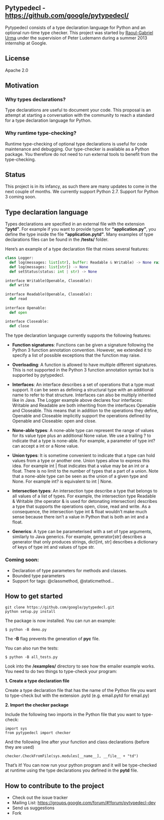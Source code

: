 ## Pytypedecl - https://github.com/google/pytypedecl/

Pytypedecl consists of a type declaration language for Python and an optional run-time type checker. This project was started by [Raoul-Gabriel Urma](http://www.urma.com) under the supervision of Peter Ludemann during a summer 2013 internship at Google.

## License
Apache 2.0

## Motivation
### Why types declarations?

Type declarations are useful to document your code. This proposal is an attempt at starting a conversation with the community to reach a standard for a type declaration language for Python. 

### Why runtime type-checking?
Runtime type-checking of optional type declarations is useful for code maintenance and debugging. Our type-checker is available as a Python package. You therefore do not need to run external tools to benefit from the type-checking. 

## Status
This project is in its infancy, as such there are many updates to come in the next couple of months. We currently support Python 2.7. Support for Python 3 coming soon.

## Type declaration language

Types declarations are specified in an external file with the extension **“pytd”**. For example if you want to provide types for **“application.py”**, you define the type inside the file **“application.pytd”**. Many examples of type declarations files can be found in the **/tests/** folder.

Here’s an example of a type declaration file that mixes several features:
```python
class Logger:
  def log(messages: list[str], buffer: Readable & Writable) -> None raise IOException
  def log(messages: list[str]) -> None
  def setStatus(status: int | str) -> None
  
interface Writable(Openable, Closeable):
  def write
  
interface Readable(Openable, Closeable):
  def read
  
interface Openable:
  def open
  
interface Closeable:
  def close
```


The type declaration language currently supports the following features:
				
* **Function signatures**:  Functions can be given a signature following the Python 3 function annotation convention. However, we extended it to specify a list of possible exceptions that the function may raise.
					
* **Overloading**: A function is allowed to have multiple different signatures. This is not supported in the Python 3 function annotation syntax but is supported by pytypedecl.
					
* **Interfaces**: An interface describes a set of operations that a type must support. It can be seen as defining a structural type with an additional name to refer to that structure. Interfaces can also be multiply inherited like in Java. The Logger example above declares four interfaces: Writable and Readable are both inheriting from the interfaces Openable and Closeable. This means that in addition to the operations they define, Openable and Closeable implicitly support the operations defined by Openable and Closeable: open and close.			
					
* **None-able types**: A none-able type can represent the range of values for its value type plus an additional None value. We use a trailing ? to indicate that a type is none-able. For example, a parameter of type int? can accept a int or a None value.
					
* **Union types**: It is sometime convenient to indicate that a type can hold values from a type or another one. Union types allow to express this idea. For example int | float indicates that a value may be an int or a float. There is no limit to the number of types that a part of a union. Note that a none-able type can be seen as the union of a given type and None. For example int? is equivalent to int | None.
					
* **Intersection types**: An intersection type describe a type that belongs to all values of a list of types. For example, the intersection type Readable & Writable (the operator & is used for detonating intersection) describes a type that supports the operations open, close, read and write. As a consequence, the intersection type int & float wouldn’t make much sense because there isn’t a value in Python that is both an int and a float.
					
* **Generics**: A type can be parameterised with a set of type arguments, similarly to Java generics. For example, generator[str] describes a generator that only produces strings, dict[int, str] describes a dictionary of keys of type int and values of type str. 

### Coming soon:
* Declaration of type parameters for methods and classes.
* Bounded type parameters
* Support for tags: @classmethod, @staticmethod...

## How to get started
```
git clone https://github.com/google/pytypedecl.git
python setup.py install
```
The package is now installed. You can run an example:
```
$ python -B demo.py
```
The **-B** flag prevents the generation of **pyc** file.
 
You can also run the tests:
```
$ python -B all_tests.py
```

Look into the **/examples/** directory to see how the emailer example works. You need to do two things to type-check your program:

**1. Create a type declaration file**

Create a type declaration file that has the name of the Python file you want to type-check but with the extension .pytd (e.g. email.pytd for email.py)

**2. Import the checker package**

Include the following two imports in the Python file that you want to type-check: 
```
import sys
from pytypedecl import checker
```
And the following line after your function and class declarations (before they are used)
```
checker.CheckFromFile(sys.modules[__name__], __file__ + "td")
```
That’s it! You can now run your python program and it will be type-checked at runtime using the type declarations you defined in the **pytd** file.

## How to contribute to the project

* Check out the issue tracker
* Mailing List: https://groups.google.com/forum/#!forum/pytypedecl-dev
* Send us suggestions
* Fork

